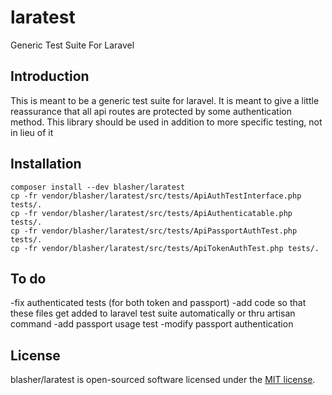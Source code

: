 # laratest
Generic Test Suite For Laravel

## Introduction

This is meant to be a generic test suite for laravel.  It is meant to give a little reassurance that all api routes are protected by some authentication method.  This library should be used in addition to more specific testing, not in lieu of it

## Installation

```
composer install --dev blasher/laratest
cp -fr vendor/blasher/laratest/src/tests/ApiAuthTestInterface.php tests/.
cp -fr vendor/blasher/laratest/src/tests/ApiAuthenticatable.php tests/.
cp -fr vendor/blasher/laratest/src/tests/ApiPassportAuthTest.php tests/.
cp -fr vendor/blasher/laratest/src/tests/ApiTokenAuthTest.php tests/.

```


## To do

-fix authenticated tests (for both token and passport)
-add code so that these files get added to laravel test suite automatically or thru artisan command
-add passport usage test
-modify passport authentication 


## License

blasher/laratest is open-sourced software licensed under the [MIT license](http://opensource.org/licenses/MIT).
